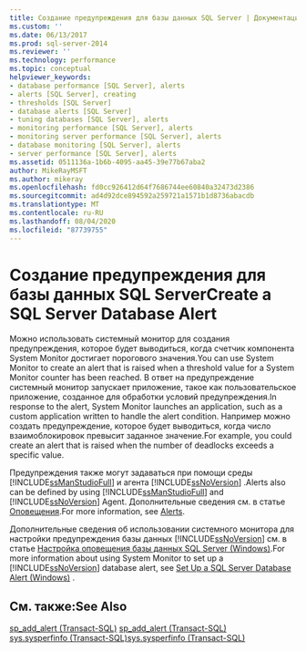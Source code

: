 ```yaml
---
title: Создание предупреждения для базы данных SQL Server | Документация Майкрософт
ms.custom: ''
ms.date: 06/13/2017
ms.prod: sql-server-2014
ms.reviewer: ''
ms.technology: performance
ms.topic: conceptual
helpviewer_keywords:
- database performance [SQL Server], alerts
- alerts [SQL Server], creating
- thresholds [SQL Server]
- database alerts [SQL Server]
- tuning databases [SQL Server], alerts
- monitoring performance [SQL Server], alerts
- monitoring server performance [SQL Server], alerts
- database monitoring [SQL Server], alerts
- server performance [SQL Server], alerts
ms.assetid: 0511136a-1b6b-4095-aa45-39e77b67aba2
author: MikeRayMSFT
ms.author: mikeray
ms.openlocfilehash: fd0cc926412d64f7686744ee60840a32473d2386
ms.sourcegitcommit: ad4d92dce894592a259721a1571b1d8736abacdb
ms.translationtype: MT
ms.contentlocale: ru-RU
ms.lasthandoff: 08/04/2020
ms.locfileid: "87739755"
---
```

# <a name="create-a-sql-server-database-alert"></a><span data-ttu-id="a3f50-102">Создание предупреждения для базы данных SQL Server</span><span class="sxs-lookup"><span data-stu-id="a3f50-102">Create a SQL Server Database Alert</span></span>
  <span data-ttu-id="a3f50-103">Можно использовать системный монитор для создания предупреждения, которое будет выводиться, когда счетчик компонента System Monitor достигает порогового значения.</span><span class="sxs-lookup"><span data-stu-id="a3f50-103">You can use System Monitor to create an alert that is raised when a threshold value for a System Monitor counter has been reached.</span></span> <span data-ttu-id="a3f50-104">В ответ на предупреждение системный монитор запускает приложение, такое как пользовательское приложение, созданное для обработки условий предупреждения.</span><span class="sxs-lookup"><span data-stu-id="a3f50-104">In response to the alert, System Monitor launches an application, such as a custom application written to handle the alert condition.</span></span> <span data-ttu-id="a3f50-105">Например можно создать предупреждение, которое будет выводиться, когда число взаимоблокировок превысит заданное значение.</span><span class="sxs-lookup"><span data-stu-id="a3f50-105">For example, you could create an alert that is raised when the number of deadlocks exceeds a specific value.</span></span>  
  
 <span data-ttu-id="a3f50-106">Предупреждения также могут задаваться при помощи среды [!INCLUDE[ssManStudioFull](../../includes/ssmanstudiofull-md.md)] и агента [!INCLUDE[ssNoVersion](../../includes/ssnoversion-md.md)] .</span><span class="sxs-lookup"><span data-stu-id="a3f50-106">Alerts also can be defined by using [!INCLUDE[ssManStudioFull](../../includes/ssmanstudiofull-md.md)] and [!INCLUDE[ssNoVersion](../../includes/ssnoversion-md.md)] Agent.</span></span> <span data-ttu-id="a3f50-107">Дополнительные сведения см. в статье [Оповещения](../../ssms/agent/alerts.md).</span><span class="sxs-lookup"><span data-stu-id="a3f50-107">For more information, see [Alerts](../../ssms/agent/alerts.md).</span></span>  
  
 <span data-ttu-id="a3f50-108">Дополнительные сведения об использовании системного монитора для настройки предупреждения базы данных [!INCLUDE[ssNoVersion](../../includes/ssnoversion-md.md)] см. в статье [Настройка оповещения базы данных SQL Server (Windows)](../performance/set-up-a-sql-server-database-alert-windows.md).</span><span class="sxs-lookup"><span data-stu-id="a3f50-108">For more information about using System Monitor to set up a [!INCLUDE[ssNoVersion](../../includes/ssnoversion-md.md)] database alert, see [Set Up a SQL Server Database Alert &#40;Windows&#41;](../performance/set-up-a-sql-server-database-alert-windows.md) .</span></span>  
  
## <a name="see-also"></a><span data-ttu-id="a3f50-109">См. также:</span><span class="sxs-lookup"><span data-stu-id="a3f50-109">See Also</span></span>  
 <span data-ttu-id="a3f50-110">[sp_add_alert (Transact-SQL)](/sql/relational-databases/system-stored-procedures/sp-add-alert-transact-sql) </span><span class="sxs-lookup"><span data-stu-id="a3f50-110">[sp_add_alert &#40;Transact-SQL&#41;](/sql/relational-databases/system-stored-procedures/sp-add-alert-transact-sql) </span></span>  
 [<span data-ttu-id="a3f50-111">sys.sysperfinfo (Transact-SQL)</span><span class="sxs-lookup"><span data-stu-id="a3f50-111">sys.sysperfinfo &#40;Transact-SQL&#41;</span></span>](/sql/relational-databases/system-compatibility-views/sys-sysperfinfo-transact-sql)  
  
  
